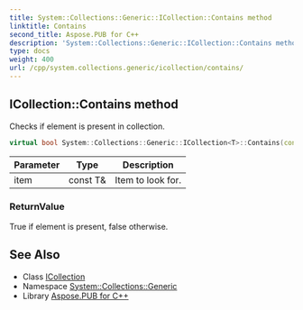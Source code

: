 ```yaml
---
title: System::Collections::Generic::ICollection::Contains method
linktitle: Contains
second_title: Aspose.PUB for C++
description: 'System::Collections::Generic::ICollection::Contains method. Checks if element is present in collection in C++.'
type: docs
weight: 400
url: /cpp/system.collections.generic/icollection/contains/
---
```

## ICollection::Contains method


Checks if element is present in collection.

```cpp
virtual bool System::Collections::Generic::ICollection<T>::Contains(const T &item) const =0
```


| Parameter | Type | Description |
| --- | --- | --- |
| item | const T\& | Item to look for. |

### ReturnValue

True if element is present, false otherwise.

## See Also

* Class [ICollection](../)
* Namespace [System::Collections::Generic](../../)
* Library [Aspose.PUB for C++](../../../)
